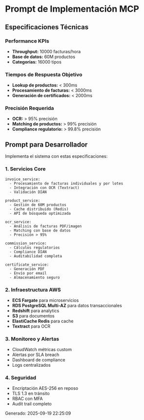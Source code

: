 # Prompt de Implementación MCP

## Especificaciones Técnicas

### Performance KPIs
- **Throughput:** 10000 facturas/hora
- **Base de datos:** 60M productos
- **Categorías:** 16000 tipos

### Tiempos de Respuesta Objetivo
- **Lookup de productos:** < 300ms
- **Procesamiento de facturas:** < 3000ms  
- **Generación de certificados:** < 2000ms

### Precisión Requerida
- **OCR:** > 95% precisión
- **Matching de productos:** > 99% precisión
- **Compliance regulatorio:** > 99.8% precisión

## Prompt para Desarrollador

Implementa el sistema con estas especificaciones:

### 1. Servicios Core
```
invoice_service:
  - Procesamiento de facturas individuales y por lotes
  - Integración con OCR (Textract)
  - Validación DIAN

product_service:
  - Gestión de 60M productos
  - Cache distribuido (Redis)
  - API de búsqueda optimizada

ocr_service:
  - Análisis de facturas PDF/imagen
  - Matching con base de datos
  - Precisión > 95%

commission_service:
  - Cálculos regulatorios
  - Compliance DIAN
  - Auditabilidad completa

certificate_service:
  - Generación PDF
  - Envío por email
  - Almacenamiento seguro
```

### 2. Infraestructura AWS
- **ECS Fargate** para microservicios
- **RDS PostgreSQL Multi-AZ** para datos transaccionales
- **Redshift** para analytics
- **S3** para documentos
- **ElastiCache Redis** para cache
- **Textract** para OCR

### 3. Monitoreo y Alertas
- CloudWatch métricas custom
- Alertas por SLA breach
- Dashboard de compliance
- Logs centralizados

### 4. Seguridad
- Encriptación AES-256 en reposo
- TLS 1.3 en tránsito
- RBAC con MFA
- Audit trail completo

Generado: 2025-09-19 22:25:09
